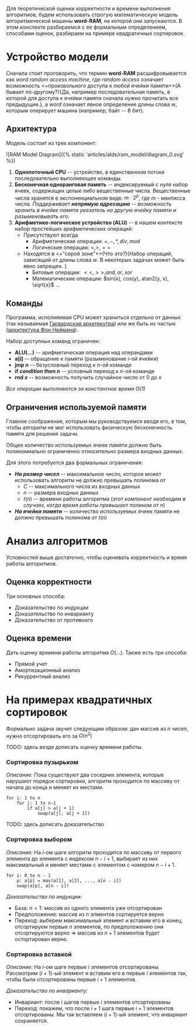 Для теоретической оценки корректности и времени выполнения алгоритмов, будем использовать строгую математическую модель алгоритмической машины **word-RAM**, на которой они запускаются. В этом конспекте разбираемся с ее формальным определением, способами оценок, разбираем на примере квадратичных сортировок.



# Устройство модели
Сначала стоит проговорить, что термин **word-RAM** расшифровывается как *word random access machine*, где *random access* означает возможность <+произвольного доступа к любой ячейки памяти+>(А бывает по-другому?){Да, например последовательная память, в которой для доступа к ячейки памяти сначала нужно прочитать все предыдущие.}, а *word* означает явное определение длины слова $w$, которым оперирует машина (например, байт -- 8 бит).

## Архитектура
Модель состоит из трех компонент:

![RAM Model Diagram]({% static 'articles/alds/ram_model/diagram_0.svg' %})

 1. **Однопоточный CPU** -- устройство, в  единственном потоке последовательно выполняющее команды.
 2. **Бесконечная одноранговая память** -- индексируемый с нуля набор ячеек, содержащих целые либо вещественные числа. Вещественные числа хранятся в экспоненциальном виде: $m \cdot 2^p$, где $m$ - мантисса числа. *Поддерживает **непрямую адресацию** -- возможность хранить в ячейке памяти указатель на другую ячейку памяти и разыменовывать его.*
 3. **Арифметико-логическое устройство (ALU)** -- в нашем контексте набор простейших арифметических операций:
	* Присутствуют всегда
		* Арифметические операции: $+, -, *, div, mod$
		* Логические операции: $<, >, ==$
	* Находятся в <+"серой зоне"+>(Что это?){Набор операций, зависящий от длины слова $w$. В некоторых задачах может быть явно запрещен. }
		* Битовые операции: $<<, >>, and, or, xor$
		* Математические операции: $sin(x), cos(y), atan2(y, x), \sqrt{x}$ ...

## Команды
Программа, исполняемая CPU может храниться отдельно от данных (так называемая [Гарвардская архитекутра](https://en.wikipedia.org/wiki/Harvard_architecture)) или же быть их частью ([архитектура Фон Неймана](https://en.wikipedia.org/wiki/Von_Neumann_architecture)).

Набор доступных команд ограничен:

* **ALU(...)** -- арифметическая операция над операндами
* **a[i]** -- обращение к памяти (разыменование $i$-ой ячейки)
* **jmp *n*** -- безусловный переход к $n$-ой команде
* **if *condition* then *n*** -- условный переход к $n$-ой команде
* **rnd *x*** -- возможность получить случайное число от $0$ до $x$

*Все операции выполняются за константное время $O(1)$*

## Ограничения используемой памяти

Главное соображение, которым мы руководствуемся вводя его, в том, чтобы алгоритм не мог использовать физическую бесконечность памяти для решения задачи.

Общее количество используемых ячеек памяти должно быть полиномиально ограниченно относительно размера входных данных.

Для этого потребуется два формальных ограничения:

* ***На размер чисел*** -- максимальное число, которое может использовать алгоритм не должно превышать полинома от
	* $C$ -- максимального числа из входных данных
	*  $n$ --  размера входных данных
	* $t(n)$ -- времени работы алгоритма (*этот компонент необходим в случаях, когда время работы превышает полином от $n$*)
* ***На ячейки памяти*** -- количество используемых ячеек памяти не должно превышать полинома от $t(n)$

# Анализ алгоритмов
Условностей выше достаточно, чтобы оценивать корректность и время работы алгоритмов.

## Оценка корректности
Три основных способа:

* Доказательство по индукции
* Доказательство по инварианту
* Доказательство от противного


## Оценка времени

 Дать оценку времени работы алгоритма $O(...)$. Также есть три способа:

* Прямой учет
* Амортизационный анализ
* Рекуррентный анализ

# На примерах квадратичных сортировок

Формально задача звучит следующим образом: дан массив из $n$ чисел, нужно отсортировать его за $O(n^2)$


TODO: здесь везде дописать оценку времени работы.
### Сортировка пузырьком
*Описание:*
Пока существуют два соседних элемента, которые нарушают порядок сортировки, алгоритм проходится по массиву от начала до конца и меняет их местами.
```
for i: 1 to n
	for j: 1 to n-1
		if a[j] > a[j + 1]
			swap(a[j], a[j + 1])
```
TODO: здесь дописать доказательство

### Сортировка выбором
*Описание:*
На $i$-ом шаге алгоритм проходится по массиву от первого элемента до элемента с индексом $n - i + 1$, выбирает из них максимальный и меняет местами с элементом с номером $n - i + 1$.
```
for i: 0 to n - 1
	p: a[p] = max(a[1], a[2], ..., a[n - i])
	swap(a[p], a[n - i])
```
*Доказательство по индукции:*

* База: $n = 1$: массив из одного элемента уже отсортирован
* Предположение: массив из $n$ элментов сортируется верно
* Переход: выберем максимальный элемент и вставим его в конец, отсортируем первые $n$ элементов, по предположению они отсортируются верно $\Rightarrow$ массив из $n + 1$ элементов будет остортирован верно.


### Сортировка вставкой
*Описание:*
Нa $i$-ом шаге первые $i$ элементов отсортированы. Рассмотрим $(i + 1)$-ый элемент и вставим его в первые $i$ элементов так, чтобы были отсортированы первые $i + 1$ элементов.

*Доказательство по инварианту:*

* Инвариант: после $i$ шагов первые $i$ элементов отсортированы
* Переход: покажем, что после $i + 1$ шага первые  $i + 1$ элементов отсортированы. Мы так вставляем $(i + 1)$-ый элемент, что инвариант сохраняется.
